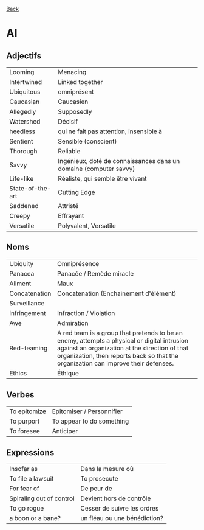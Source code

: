 [Back](../README.md)

# AI

## Adjectifs

|     |     |
| --- | --- |
| Looming | Menacing |
| Intertwined | Linked together |
| Ubiquitous | omniprésent |
| Caucasian | Caucasien |
| Allegedly | Supposedly |
| Watershed | Décisif |
| heedless | qui ne fait pas attention, insensible à |
| Sentient | Sensible (conscient) |
| Thorough | Reliable |
| Savvy | Ingénieux, doté de connaissances dans un domaine (computer savvy)    |
| Life-like | Réaliste, qui semble être vivant    |
| State-of-the-art | Cutting Edge |
| Saddened | Attristé     |
| Creepy | Effrayant    |
| Versatile |Polyvalent, Versatile     |

## Noms

|     |     |
| --- | --- |
| Ubiquity | Omniprésence |
| Panacea | Panacée / Remède miracle |
| Ailment | Maux |
| Concatenation | Concatenation (Enchainement d'élément) |
| Surveillance |     |
| infringement | Infraction / Violation |
| Awe | Admiration     |
| Red-teaming | A red team is a group that pretends to be an enemy, attempts a physical or digital intrusion against an organization at the direction of that organization, then reports back so that the organization can improve their defenses.    |
| Ethics | Éthique     |

## Verbes

|     |     |
| --- | --- |
| To epitomize | Epitomiser / Personnifier |
| To purport | To appear to do something |
| To foresee | Anticiper |

## Expressions

|     |     |
| --- | --- |
| Insofar as | Dans la mesure où |
| To file a lawsuit | To prosecute |
| For fear of | De peur de |
| Spiraling out of control | Devient hors de contrôle |
| To go rogue | Cesser de suivre les ordres |
| a boon or a bane? | un fléau ou une bénédiction? |
